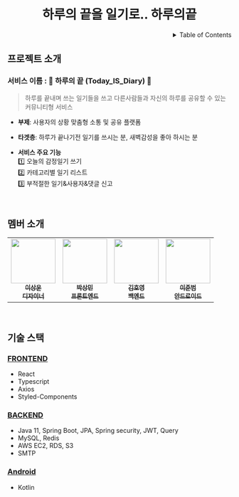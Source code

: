 <!-- PROJECT LOGO -->
<div align="center">
  <h1>하루의 끝을 일기로.. 하루의끝</h1>

</div>

<!-- TABLE OF CONTENTS -->
<details align="right">
  <summary>Table of Contents</summary>
    <div><a href="#프로젝트-소개">프로젝트 소개</a></div>
    <div><a href="#멤버-소개">멤버 소개</a></div>
    <div><a href="#기술-스택">기술 스택</a></div>
</details>


## 프로젝트 소개

### 서비스 이름 : 🌃 하루의 끝 (Today_IS_Diary) 🌃

> 하루를 끝내며 쓰는 일기들을 쓰고 다른사람들과 자신의 하루를 공유할 수 있는 커뮤니티형 서비스

- **부제**: 사용자의 상황 맞춤형 소통 및 공유 플랫폼

- **타겟층**: 하루가 끝나기전 일기를 쓰시는 분, 새벽감성을 좋아 하시는 분

- **서비스 주요 기능**<br/>
  1️⃣ 오늘의 감정일기 쓰기<br/>
  2️⃣ 카테고리별 일기 리스트<br/>
  3️⃣ 부적절한 일기&사용자&댓글 신고<br/>

<br/>

## 멤버 소개

<table>
  <tr>
    <td align="center">
      <a href="https://github.com/biscrab">
        <img src="https://avatars.githubusercontent.com/u/77564428" width="100px;" alt="" /><br />
        <sub>
          <b>이상운</b><br />
          <b>디자이너</b>
        </sub>
      </a>
    </td>
    <td align="center">
      <a href="https://github.com/smp6340">
        <img src="https://avatars.githubusercontent.com/u/80257631?v=4" width="100px;" alt="" /><br />
        <sub>
          <b>박상민</b><br />
          <b>프론트엔드</b>
        </sub>
      </a>
    </td>
    <td align="center">
      <a href="https://github.com/beargame123">
        <img src="https://avatars.githubusercontent.com/u/81502235" width="100px;" alt="" /><br />
        <sub>
          <b>김호영</b><br />
          <b>백엔드</b>
        </sub>
      </a>
    </td>
    <td align="center">
      <a href="https://github.com/Zi-nal">
        <img src="https://avatars.githubusercontent.com/u/66670566?v=4" width="100px;" alt="" /><br />
        <sub>
          <b>이준범</b><br />
          <b>안드로이드</b>
        </sub>
      </a>
    </td>
  </tr>
</table>

<br/>


## 기술 스택

### [FRONTEND](https://github.com/TodayIsDiary/TD-Front-End)

- React
- Typescript
- Axios
- Styled-Components

### [BACKEND](https://github.com/TodayIsDiary/TD-server)

- Java 11, Spring Boot, JPA, Spring security, JWT, Query
- MySQL, Redis
- AWS EC2, RDS, S3
- SMTP

### [Android](https://github.com/TodayIsDiary/TD_Android)

- Kotlin

<br/>
